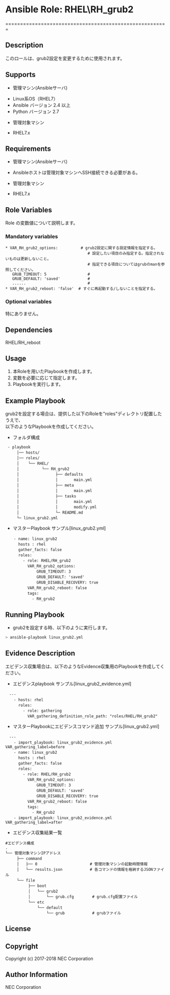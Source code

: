 # Ansible Role: RHEL\RH\_grub2
=======================================================

## Description
このロールは、grub2設定を変更するために使用されます。

## Supports
- 管理マシン(Ansibleサーバ)
 * Linux系OS（RHEL7）
 * Ansible バージョン 2.4 以上
 * Python バージョン 2.7
- 管理対象マシン
 * RHEL7.x

## Requirements
- 管理マシン(Ansibleサーバ)
 * Ansibleホストは管理対象マシンへSSH接続できる必要がある。
- 管理対象マシン
 * RHEL7.x

## Role Variables
Role の変数値について説明します。

### Mandatory variables
~~~
* VAR_RH_grub2_options:          # grub2設定に関する設定情報を指定する。
                    		        # 設定したい項目のみ指定する。指定されないものは更新しないこと。
                    		        # 指定できる項目についてはgrubのmanを参照してください。
   GRUB_TIMEOUT: 5	                #
   GRUB_DEFAULT: 'saved'	        #
   ......    		                #
* VAR_RH_grub2_reboot: 'false'  # すぐに再起動する/しないことを指定する。
~~~

### Optional variables  

特にありません。

## Dependencies  

RHEL/RH_reboot

## Usage  

1. 本Roleを用いたPlaybookを作成します。
2. 変数を必要に応じて指定します。
3. Playbookを実行します。

## Example Playbook

grub2を設定する場合は、提供した以下のRoleを"roles"ディレクトリ配置したうえで、  
以下のようなPlaybookを作成してください。  

- フォルダ構成  
~~~
 - playbook
　　　│── hosts/
　　　│── roles/
　　　│    └── RHEL/
　　　│          └── RH_grub2
　　　│                ├── defaults
　　　│                │       main.yml
　　　│                ├── meta
　　　│                │       main.yml
　　　│                ├── tasks
　　　│                │       main.yml
　　　│                │       modify.yml
　　　│                └─ README.md
　　　└─ linux_grub2.yml
~~~

- マスターPlaybook サンプル[linux_grub2.yml]  
~~~
　  - name: linux_grub2
　    hosts : rhel
　    gather_facts: false
　    roles:
　      - role: RHEL/RH_grub2
　        VAR_RH_grub2_options:
　            GRUB_TIMEOUT: 3
　            GRUB_DEFAULT: 'saved'
　            GRUB_DISABLE_RECOVERY: true
　        VAR_RH_grub2_reboot: false
　        tags:
　          - RH_grub2
~~~

## Running Playbook

- grub2を設定する時、以下のように実行します。

~~~sh
> ansible-playbook linux_grub2.yml
~~~

## Evidence Description

エビデンス収集場合は、以下のようなEvidence収集用のPlaybookを作成してください。  

- エビデンスplaybook サンプル[linux\_grub2\_evidence.yml]
~~~
　---
　  - hosts: rhel
　    roles:
　      - role: gathering
　        VAR_gathering_definition_role_path: "roles/RHEL/RH_grub2"
~~~

- マスターPlaybookにエビデンスコマンド追加 サンプル[linux_grub2.yml]
~~~
　---
　  - import_playbook: linux_grub2_evidence.yml VAR_gathering_label=before
　  - name: linux_grub2
　    hosts : rhel
　    gather_facts: false
　    roles:
　      - role: RHEL/RH_grub2
　        VAR_RH_grub2_options:
　            GRUB_TIMEOUT: 3
　            GRUB_DEFAULT: 'saved'
　            GRUB_DISABLE_RECOVERY: true
　        VAR_RH_grub2_reboot: false
　        tags:
　          - RH_grub2
　  - import_playbook: linux_grub2_evidence.yml VAR_gathering_label=after
~~~

- エビデンス収集結果一覧
~~~
#エビデンス構成
.
└── 管理対象マシンIPアドレス
　　　├── command
　　　│   ├── 0                       # 管理対象マシンの起動時間情報
　　　│   └── results.json            # 各コマンドの情報を格納するJSONファイル
　　　└── file
　　　     ├── boot
　　　     │   └── grub2
　　　     │       └── grub.cfg        # grub.cfg配置ファイル
　　　     └── etc
　　　         └── default
　　　             └── grub            # grubファイル
~~~

## License

## Copyright

Copyright (c) 2017-2018 NEC Corporation

## Author Information

NEC Corporation
